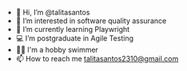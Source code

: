 - 👋 Hi, I’m @talitasantos
- 👀 I’m interested in software quality assurance
- 🐞 I’m currently learning Playwright
- 💻 I’m postgraduate in Agile Testing 
- 🏊‍♀️ I'm a hobby swimmer
-  📫 How to reach me talitasantos2310@gmail.com

<!---
talitasantos/talitasantos is a ✨ special ✨ repository because its `README.md` (this file) appears on your GitHub profile.
You can click the Preview link to take a look at your changes.
--->
